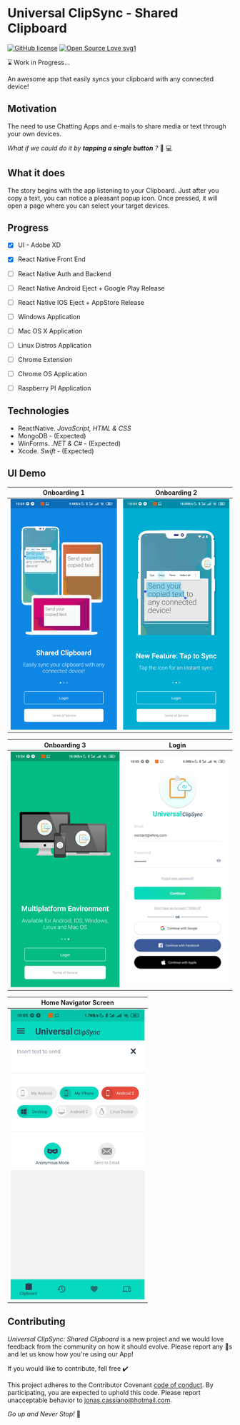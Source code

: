 # Universal ClipSync - Shared Clipboard

[![GitHub license](https://img.shields.io/github/license/Naereen/StrapDown.js.svg)](https://github.com/Naereen/StrapDown.js/blob/master/LICENSE)
[![Open Source Love svg1](https://badges.frapsoft.com/os/v1/open-source.svg?v=103)](https://github.com/ellerbrock/open-source-badges/)

:hourglass: Work in Progress... 

An awesome app that easily syncs your clipboard with any connected device!

## Motivation

The need to use Chatting Apps and e-mails to share media or text through your own devices. 

_What if we could do it by **tapping a single button** ?_ :iphone: :computer:

## What it does

The story begins with the app listening to your Clipboard. Just after you copy a text, you can notice a pleasant popup icon. Once pressed, it will open a page where you can select your target devices. 

## Progress

- [x] UI - Adobe XD
- [x] React Native Front End
- [ ] React Native Auth and Backend
- [ ] React Native Android Eject + Google Play Release
- [ ] React Native IOS Eject + AppStore Release
- [ ] Windows Application
- [ ] Mac OS X Application
- [ ] Linux Distros Application
- [ ] Chrome Extension
- [ ] Chrome OS Application
- [ ] Raspberry PI Application


## Technologies  

* ReactNative. _JavaScript, HTML & CSS_
* MongoDB - (Expected)
* WinForms. _.NET & C#_ - (Expected)
* Xcode. _Swift_ - (Expected)

## UI Demo

Onboarding 1             |  Onboarding 2
:-------------------------:|:-------------------------:
<img src="https://github.com/jonascassiano/UniversalClipSyncAPP/blob/master/UI/Onboarding1.jpg" alt="Onboarding 1" width="300"/> |  <img src="https://github.com/jonascassiano/UniversalClipSyncAPP/blob/master/UI/Onboarding2.jpg" alt="Onboarding 2" width="300"/>    

Onboarding 3             |  Login
:-------------------------:|:-------------------------:
<img src="https://github.com/jonascassiano/UniversalClipSyncAPP/blob/master/UI/Onboarding3.jpg" alt="Onboarding 3" width="300"/> |  <img src="https://github.com/jonascassiano/UniversalClipSyncAPP/blob/master/UI/LoginScreen.jpg" alt="Login" width="300"/>    


Home Navigator Screen           | 
:-------------------------:|
<img src="https://github.com/jonascassiano/UniversalClipSyncAPP/blob/master/UI/HomeScreen.jpg" alt="Home" width="300"/> |     


## Contributing
_*Universal ClipSync: Shared Clipboard*_ is a new project and we would love feedback from the community on how it should evolve. Please report any 🐞s and let us know how you're using our App!

If you would like to contribute, fell free :heavy_check_mark:

This project adheres to the Contributor Covenant [code of conduct](https://www.contributor-covenant.org/version/2/0/code_of_conduct/).
By participating, you are expected to uphold this code. Please report unacceptable behavior to jonas.cassiano@hotmail.com.


_Go up and Never Stop!_ :checkered_flag: 

